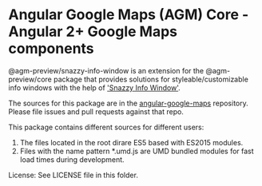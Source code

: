 Angular Google Maps (AGM) Core - Angular 2+ Google Maps components
=========

@agm-preview/snazzy-info-window is an extension for the @agm-preview/core package that provides solutions for styleable/customizable info windows with the help of ['Snazzy Info Window'](https://github.com/atmist/snazzy-info-window).

The sources for this package are in the [angular-google-maps](https://github.com/agm-preview/angular-google-maps) repository. Please file issues and pull requests against that repo.

This package contains different sources for different users:

1. The files located in the root dirare ES5 based with ES2015 modules.
1. Files with the name pattern *.umd.js are UMD bundled modules for fast load times during development.

License: See LICENSE file in this folder.
